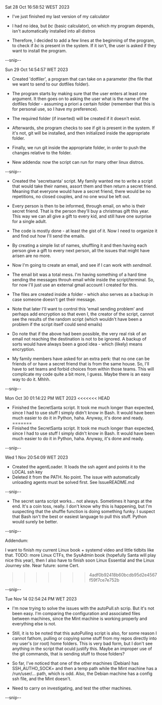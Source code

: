 Sat 28 Oct 16:58:52 WEST 2023
- I've just finished my last version of my calculator

- I had no idea, but *bc* (basic calculator), on which my program depends,
isn't automatically installed into all distros

- Therefore, I decided to add a few lines at the beginning of the program,
to check if *bc* is present in the system. If it isn't, the user is asked
if they want to install the program.

--snip--

Sun 29 Oct 14:54:57 WET 2023
- Created 'dotfiler', a program that can take on a parameter (the file
that we want to send to our dotfiles folder).

- The program starts by making sure that the user enters at least one 
argument. It then goes on to asking the user what is the name of the
dotfiles folder - assuming a priori a certain folder (remember that this
is for personal use, so I have my preference).

- The required folder (if inserted) will be created if it doesn't exist.

- Afterwards, she program checks to see if git is present in the system.
  If it's not, git will be installed, and then initialized inside the
  appropriate folder.

- Finally, we run git inside the appropriate folder, in order to push the changes relative to the folder.

- New addenda: now the script can run for many other linux distros.

--snip--

- Created the 'secretsanta' script. My family wanted me to write a script that would take their names,
assort them and then return a secret friend. Meaning that everyone would have a secret friend, there would
be no repetitions, no closed couples, and no one woul be left out.

- Every person is then to be informed, through email, on who is their secret friend. That is the person
they'll buy a christmas gift this year. This way we can all give a gift to every kid, and still have one 
surprise for a single adult.

- The code is mostly done - at least the gist of it. Now I need to organize it and find out how I'll
send the emails.

- By creating a simple list of names, shuffling it and then having each person give a gift to every next 
person, all the issues that might have arisen are no more.

- Now I'm going to create an email, and see if I can work with *sendmail*.

- The email bit was a total mess. I'm having something of a hard time sending the messages throuh email
while inside the script/terminal. So, for now I'll just use an external gmail account I created for this.

- The files are created inside a folder - which also serves as a backup in case someone doesn't get their
message.

- Note that later I'll want to control this 'email sending problem' and perhaps add encryption so that
even I, the creator of the script, cannot see the results of the random script (which wouldn't have been
a problem if the script itself could send emails)

- Do note that if the above had been possible, the very real risk of an email not reaching the destination
is not to be ignored. A backup of sorts would have always been a good idea - which (likely) means
encryption.

- My family members have asked for an extra perk: that no one can be friends of or have a secret friend
that is from the same house. So, I'll have to set teams and forbid choices from within those teams.
This will complicate my code quite a bit more, I guess. Maybe there is an easy way to do it. Mhhh.

--snip--

Mon Oct 30 01:14:22 PM WET 2023
<<<<<<< HEAD

- Finished the SecretSanta script. It took me much longer than expected, since I had to use stuff I
simply didn't know in Bash. It would have been much easier to do it in Python, haha. 
Anyway, it's done and ready.
=======
- Finished the SecretSanta script. It took me much longer than expected, since I had to use stuff I simply 
didn't know in Bash. It would have been much easier to do it in Python, haha. Anyway, it's done and ready.

--snip--

Wed  1 Nov 20:54:09 WET 2023

- Created the agentLoader. It loads the ssh agent and points it to the LOCAL ssh key
- Deleted it from the PATH. No point. The issue with automatically unloading agents must be solved first.
See IssueREADME.md

--snip--

- The secret santa script works... not always. Sometimes it hangs at the end. It's a coin toss, really.
I don't know why this is happening, but I'm suspecting that the shuffle function is doing something funky.
I suspect that Bash isn't the best or easiest language to pull this stuff. Python would surely be better.

--snip--

Addendum:

I want to finish my current Linux book + systemd video and little tidbits like that.
TODO: more Linux CTFs, the SysAdmin book (hopefully Santa will play nice this year), then I also have to
finish soon Linux Essential and the Linux Journey site. Near future: some Cert.
>>>>>>> 4adf0b92418b60bcdb95d2e4567f59f7ce7e752b

--snip--

Tue Nov 14 02:54:24 PM WET 2023

- I'm now trying to solve the issues with the autoPull.sh scrip. But it's not been easy. I'm comparing the
configuration and associated files between machines, since the Mint machine is working properly and
everything else is not.

- Still, it is to be noted that this autoPulling script is also, for some reason I cannot fathom, 
pulling or copying some stuff from my repos directly into my user's (or root) home folders. This is
very bad form, but I don't see anything in the script that oculd justify this. Maybe an improper use
of the git commands, that is sending stuff to those folders?

- So far, I've noticed that one of the other machines (Debian) has SSH_AUTHO_SOCK= and then a temp path
while the Mint machine has a /run/user/... path, which is odd. Also, the Debian machine has a config
ssh file, and the Mint doesn't.

- Need to carry on investigating, and test the other machines.

--snip--

